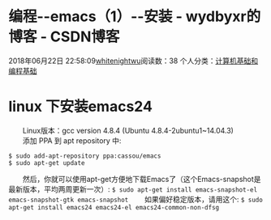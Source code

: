 # 编程--emacs（1）--安装 - wydbyxr的博客 - CSDN博客
2018年06月22日 22:58:09[whitenightwu](https://me.csdn.net/wydbyxr)阅读数：38
个人分类：[计算机基础和编程基础](https://blog.csdn.net/wydbyxr/article/category/7751906)
# linux 下安装emacs24
　　Linux版本：gcc version 4.8.4 (Ubuntu 4.8.4-2ubuntu1~14.04.3)  
　　添加 PPA 到 apt repository 中:
```
$ sudo add-apt-repository ppa:cassou/emacs
$ sudo apt-get update
```
　　然后，你就可以使用apt-get方便地下载Emacs了（这个Emacs-snapshot是最新版本，平均两周更新一次）:
`$ sudo apt-get install emacs-snapshot-el emacs-snapshot-gtk emacs-snapshot`
　　如果偏好稳定版本，请用这个:
`$ sudo apt-get install emacs24 emacs24-el emacs24-common-non-dfsg`
